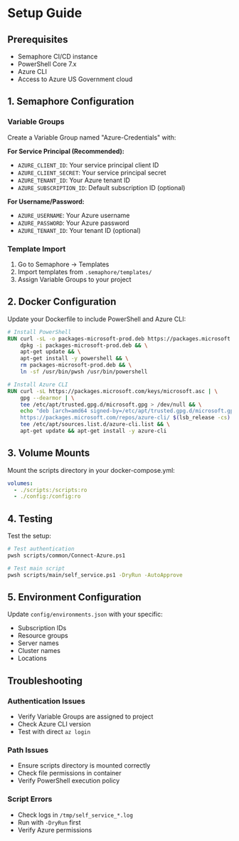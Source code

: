 # Setup Guide

## Prerequisites

- Semaphore CI/CD instance
- PowerShell Core 7.x
- Azure CLI
- Access to Azure US Government cloud

## 1. Semaphore Configuration

### Variable Groups
Create a Variable Group named "Azure-Credentials" with:

**For Service Principal (Recommended):**
- `AZURE_CLIENT_ID`: Your service principal client ID
- `AZURE_CLIENT_SECRET`: Your service principal secret
- `AZURE_TENANT_ID`: Your Azure tenant ID
- `AZURE_SUBSCRIPTION_ID`: Default subscription ID (optional)

**For Username/Password:**
- `AZURE_USERNAME`: Your Azure username
- `AZURE_PASSWORD`: Your Azure password  
- `AZURE_TENANT_ID`: Your tenant ID (optional)

### Template Import
1. Go to Semaphore → Templates
2. Import templates from `.semaphore/templates/`
3. Assign Variable Groups to your project

## 2. Docker Configuration

Update your Dockerfile to include PowerShell and Azure CLI:

```dockerfile
# Install PowerShell
RUN curl -sL -o packages-microsoft-prod.deb https://packages.microsoft.com/config/ubuntu/22.04/packages-microsoft-prod.deb && \
    dpkg -i packages-microsoft-prod.deb && \
    apt-get update && \
    apt-get install -y powershell && \
    rm packages-microsoft-prod.deb && \
    ln -sf /usr/bin/pwsh /usr/bin/powershell

# Install Azure CLI  
RUN curl -sL https://packages.microsoft.com/keys/microsoft.asc | \
    gpg --dearmor | \
    tee /etc/apt/trusted.gpg.d/microsoft.gpg > /dev/null && \
    echo "deb [arch=amd64 signed-by=/etc/apt/trusted.gpg.d/microsoft.gpg] \
    https://packages.microsoft.com/repos/azure-cli/ $(lsb_release -cs) main" | \
    tee /etc/apt/sources.list.d/azure-cli.list && \
    apt-get update && apt-get install -y azure-cli
```

## 3. Volume Mounts

Mount the scripts directory in your docker-compose.yml:

```yaml
volumes:
  - ./scripts:/scripts:ro
  - ./config:/config:ro
```

## 4. Testing

Test the setup:

```bash
# Test authentication
pwsh scripts/common/Connect-Azure.ps1

# Test main script
pwsh scripts/main/self_service.ps1 -DryRun -AutoApprove
```

## 5. Environment Configuration

Update `config/environments.json` with your specific:
- Subscription IDs
- Resource groups  
- Server names
- Cluster names
- Locations

## Troubleshooting

### Authentication Issues
- Verify Variable Groups are assigned to project
- Check Azure CLI version
- Test with direct `az login`

### Path Issues  
- Ensure scripts directory is mounted correctly
- Check file permissions in container
- Verify PowerShell execution policy

### Script Errors
- Check logs in `/tmp/self_service_*.log`
- Run with `-DryRun` first
- Verify Azure permissions
